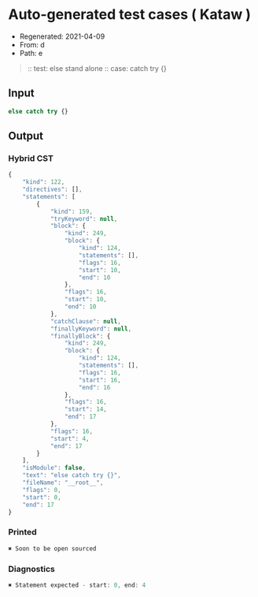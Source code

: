 # Auto-generated test cases ( Kataw )
- Regenerated: 2021-04-09
- From: d
- Path: e
> :: test: else stand alone
> :: case: catch try {}
## Input

`````js
else catch try {}
`````

## Output

### Hybrid CST

```javascript
{
    "kind": 122,
    "directives": [],
    "statements": [
        {
            "kind": 159,
            "tryKeyword": null,
            "block": {
                "kind": 249,
                "block": {
                    "kind": 124,
                    "statements": [],
                    "flags": 16,
                    "start": 10,
                    "end": 10
                },
                "flags": 16,
                "start": 10,
                "end": 10
            },
            "catchClause": null,
            "finallyKeyword": null,
            "finallyBlock": {
                "kind": 249,
                "block": {
                    "kind": 124,
                    "statements": [],
                    "flags": 16,
                    "start": 16,
                    "end": 16
                },
                "flags": 16,
                "start": 14,
                "end": 17
            },
            "flags": 16,
            "start": 4,
            "end": 17
        }
    ],
    "isModule": false,
    "text": "else catch try {}",
    "fileName": "__root__",
    "flags": 0,
    "start": 0,
    "end": 17
}
```

### Printed

```javascript
✖ Soon to be open sourced
```

### Diagnostics

```javascript
✖ Statement expected - start: 0, end: 4

```

